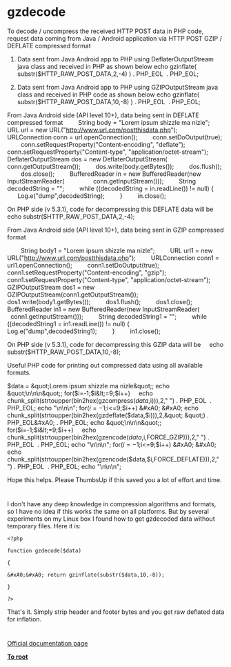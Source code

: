 # gzdecode





To decode / uncompress the received HTTP POST data in PHP code, request data coming from Java / Android application via HTTP POST GZIP / DEFLATE compressed format

1) Data sent from Java Android app to PHP using DeflaterOutputStream java class and received in PHP as shown below
echo gzinflate( substr($HTTP_RAW_POST_DATA,2,-4) ) . PHP_EOL&#xA0; . PHP_EOL;

2) Data sent from Java Android app to PHP using GZIPOutputStream java class and received in PHP code as shown below
echo gzinflate( substr($HTTP_RAW_POST_DATA,10,-8) ) . PHP_EOL&#xA0; . PHP_EOL;

From Java Android side (API level 10+), data being sent in DEFLATE compressed format
&#xA0; &#xA0; &#xA0; &#xA0; String body = &quot;Lorem ipsum shizzle ma nizle&quot;;
&#xA0; &#xA0; &#xA0; &#xA0; URL url = new URL(&quot;http://www.url.com/postthisdata.php&quot;);
&#xA0; &#xA0; &#xA0; &#xA0; URLConnection conn = url.openConnection();
&#xA0; &#xA0; &#xA0; &#xA0; conn.setDoOutput(true);
&#xA0; &#xA0; &#xA0; &#xA0; conn.setRequestProperty(&quot;Content-encoding&quot;, &quot;deflate&quot;);
&#xA0; &#xA0; &#xA0; &#xA0; conn.setRequestProperty(&quot;Content-type&quot;, &quot;application/octet-stream&quot;);
&#xA0; &#xA0; &#xA0; &#xA0; DeflaterOutputStream dos = new DeflaterOutputStream(
&#xA0; &#xA0; &#xA0; &#xA0; &#xA0; &#xA0; &#xA0; &#xA0; conn.getOutputStream());
&#xA0; &#xA0; &#xA0; &#xA0; dos.write(body.getBytes());
&#xA0; &#xA0; &#xA0; &#xA0; dos.flush();
&#xA0; &#xA0; &#xA0; &#xA0; dos.close();
&#xA0; &#xA0; &#xA0; &#xA0; BufferedReader in = new BufferedReader(new InputStreamReader(
&#xA0; &#xA0; &#xA0; &#xA0; &#xA0; &#xA0; &#xA0; &#xA0; conn.getInputStream()));
&#xA0; &#xA0; &#xA0; &#xA0; String decodedString = &quot;&quot;;
&#xA0; &#xA0; &#xA0; &#xA0; while ((decodedString = in.readLine()) != null) {
&#xA0; &#xA0; &#xA0; &#xA0; &#xA0; &#xA0; Log.e(&quot;dump&quot;,decodedString);
&#xA0; &#xA0; &#xA0; &#xA0; }
&#xA0; &#xA0; &#xA0; &#xA0; in.close();

On PHP side (v 5.3.1), code for decompressing this DEFLATE data will be
&#xA0; &#xA0; echo substr($HTTP_RAW_POST_DATA,2,-4);

From Java Android side (API level 10+), data being sent in GZIP compressed format

&#xA0; &#xA0; &#xA0; &#xA0; String body1 = &quot;Lorem ipsum shizzle ma nizle&quot;;
&#xA0; &#xA0; &#xA0; &#xA0; URL url1 = new URL(&quot;http://www.url.com/postthisdata.php&quot;);
&#xA0; &#xA0; &#xA0; &#xA0; URLConnection conn1 = url1.openConnection();
&#xA0; &#xA0; &#xA0; &#xA0; conn1.setDoOutput(true);
&#xA0; &#xA0; &#xA0; &#xA0; conn1.setRequestProperty(&quot;Content-encoding&quot;, &quot;gzip&quot;);
&#xA0; &#xA0; &#xA0; &#xA0; conn1.setRequestProperty(&quot;Content-type&quot;, &quot;application/octet-stream&quot;);
&#xA0; &#xA0; &#xA0; &#xA0; GZIPOutputStream dos1 = new GZIPOutputStream(conn1.getOutputStream());
&#xA0; &#xA0; &#xA0; &#xA0; dos1.write(body1.getBytes());
&#xA0; &#xA0; &#xA0; &#xA0; dos1.flush();
&#xA0; &#xA0; &#xA0; &#xA0; dos1.close();
&#xA0; &#xA0; &#xA0; &#xA0; BufferedReader in1 = new BufferedReader(new InputStreamReader(
&#xA0; &#xA0; &#xA0; &#xA0; &#xA0; &#xA0; &#xA0; &#xA0; conn1.getInputStream()));
&#xA0; &#xA0; &#xA0; &#xA0; String decodedString1 = &quot;&quot;;
&#xA0; &#xA0; &#xA0; &#xA0; while ((decodedString1 = in1.readLine()) != null) {
&#xA0; &#xA0; &#xA0; &#xA0; &#xA0; &#xA0; Log.e(&quot;dump&quot;,decodedString1);
&#xA0; &#xA0; &#xA0; &#xA0; }
&#xA0; &#xA0; &#xA0; &#xA0; in1.close();

On PHP side (v 5.3.1), code for decompressing this GZIP data will be
&#xA0; &#xA0; echo substr($HTTP_RAW_POST_DATA,10,-8);

Useful PHP code for printing out compressed data using all available formats.

$data = &quot;Lorem ipsum shizzle ma nizle&quot;;
echo &quot;\n\n\n&quot;;
for($i=-1;$i&lt;=9;$i++)
&#xA0; &#xA0; echo chunk_split(strtoupper(bin2hex(gzcompress($data,$i))),2,&quot; &quot;) . PHP_EOL&#xA0; . PHP_EOL;
echo &quot;\n\n\n&quot;;
for($i=-1;$i&lt;=9;$i++)
&#xA0; &#xA0; echo chunk_split(strtoupper(bin2hex(gzdeflate($data,$i))),2,&quot; &quot;) . PHP_EOL&#xA0; . PHP_EOL;
echo &quot;\n\n\n&quot;;
for($i=-1;$i&lt;=9;$i++)
&#xA0; &#xA0; echo chunk_split(strtoupper(bin2hex(gzencode($data,$i,FORCE_GZIP))),2,&quot; &quot;) . PHP_EOL&#xA0; . PHP_EOL;
echo &quot;\n\n\n&quot;;
for($i=-1;$i&lt;=9;$i++)
&#xA0; &#xA0; echo chunk_split(strtoupper(bin2hex(gzencode($data,$i,FORCE_DEFLATE))),2,&quot; &quot;) . PHP_EOL&#xA0; . PHP_EOL;
echo &quot;\n\n\n&quot;;

Hope this helps. Please ThumbsUp if this saved you a lot of effort and time.

  

#



I don&apos;t have any deep knowledge in compression algorithms and formats, so I have no idea if this works the same on all platforms. But by several experiments on my Linux box I found how to get gzdecoded data without temporary files. Here it is:





```
<?php

function gzdecode($data)

{

&#xA0;&#xA0; return gzinflate(substr($data,10,-8));

}

?>
```




That&apos;s it. Simply strip header and footer bytes and you get raw deflated data for inflation.

  

#

[Official documentation page](https://www.php.net/manual/en/function.gzdecode.php)

**[To root](/README.md)**